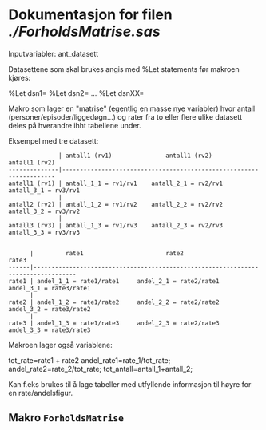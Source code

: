 
# Dokumentasjon for filen *./ForholdsMatrise.sas*

Inputvariabler: ant_datasett

Datasettene som skal brukes angis med %Let statements før makroen kjøres:

%Let dsn1=
%Let dsn2=
...
%Let dsnXX=

Makro som lager en "matrise" (egentlig en masse nye variabler) hvor 
antall (personer/episoder/liggedøgn...) og rater fra to eller flere 
ulike datasett deles på hverandre ihht tabellene under.

Eksempel med tre datasett:

				  |	antall1	(rv1)				antall1	(rv2)			antall1	(rv2)
	--------------|--------------------------------------------------------------------
	antall1	(rv1) |	antall_1_1 = rv1/rv1	antall_2_1 = rv2/rv1	antall_3_1 = rv3/rv1
				  |
	antall2	(rv2) |	antall_1_2 = rv1/rv2	antall_2_2 = rv2/rv2	antall_3_2 = rv3/rv2
				  |
	antall3 (rv3) |	antall_1_3 = rv1/rv3	antall_2_3 = rv2/rv3	antall_3_3 = rv3/rv3
	
	
		  |			rate1						rate2						rate3			
	------|----------------------------------------------------------------------------------
	rate1 |	andel_1_1 = rate1/rate1		andel_2_1 = rate2/rate1		andel_3_1 = rate3/rate1
		  |
	rate2 |	andel_1_2 = rate1/rate2		andel_2_2 = rate2/rate2		andel_3_2 = rate3/rate2
		  |
	rate3 |	andel_1_3 = rate1/rate3		andel_2_3 = rate2/rate3		andel_3_3 = rate3/rate3

Makroen lager også variablene: 

tot_rate=rate1 + rate2
andel_rate1=rate_1/tot_rate;
andel_rate2=rate_2/tot_rate;
tot_antall=antall_1+antall_2;

Kan f.eks brukes til å lage tabeller med utfyllende informasjon til høyre for en rate/andelsfigur.
	

## Makro `ForholdsMatrise`

